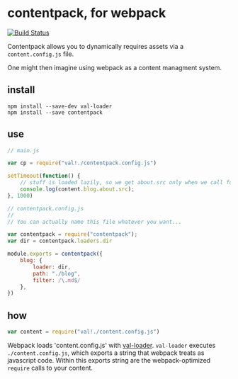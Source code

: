 # contentpack, for webpack
[![Build Status](https://travis-ci.org/freshdried/contentpack.svg)](https://travis-ci.org/freshdried/contentpack)

Contentpack allows you to dynamically requires assets via a `content.config.js` file.

One might then imagine using webpack as a content managment system.

## install
```
npm install --save-dev val-loader
npm install --save contentpack

```

## use

```js
// main.js

var cp = require("val!./contentpack.config.js")

setTimeout(function() {
    // stuff is loaded lazily, so we get about.src only when we call for it
    console.log(content.blog.about.src);
}, 1000)
```

```js
// contentpack.config.js
//
// You can actually name this file whatever you want...

var contentpack = require("contentpack");
var dir = contentpack.loaders.dir

module.exports = contentpack({
    blog: {
        loader: dir,
        path: "./blog",
        filter: /\.md$/
    },
})
```

## how
```js
var content = require("val!./content.config.js")
```

Webpack loads 'content.config.js' with [val-loader](https://github.com/webpack/val-loader). `val-loader` executes `./content.config.js`, which exports a string that webpack treats as javascript code. Within this exports string are the webpack-optimized `require` calls to your content.
